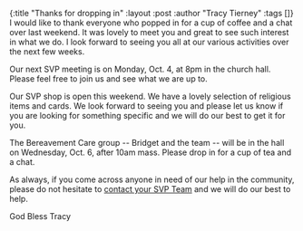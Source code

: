 {:title "Thanks for dropping in"
 :layout :post
 :author "Tracy Tierney"
 :tags []}
I would like to thank everyone who popped in for a cup of coffee and a chat over last weekend. It was lovely to meet you and great to see such interest in what we do. I look forward to seeing you all at our various activities over the next few weeks.

Our next SVP meeting is on Monday, Oct. 4, at 8pm in the church hall. Please feel free to join us and see what we are up to.

Our SVP shop is open this weekend. We have a lovely selection of religious items and cards. We look forward to seeing you and please let us know if you are looking for something specific and we will do our best to get it for you.

The Bereavement Care group -- Bridget and the team -- will be in the hall on Wednesday, Oct. 6, after 10am mass.  Please drop in for a cup of tea and a chat.

As always, if you come across anyone in need of our help in the community, please do not hesitate to [contact your SVP Team](../../pages-output/contact/) and we will do our best to help.

God Bless
Tracy
